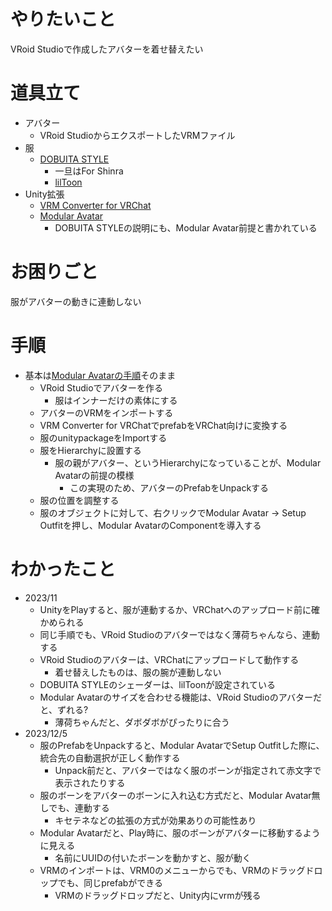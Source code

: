 # やりたいこと
VRoid Studioで作成したアバターを着せ替えたい

# 道具立て
- アバター
  - VRoid StudioからエクスポートしたVRMファイル
- 服
  - [DOBUITA STYLE](https://booth.pm/ja/items/5203007)
    - 一旦はFor Shinra
    - [lilToon](https://lilxyzw.github.io/lilToon/#/)
- Unity拡張
  - [VRM Converter for VRChat](https://pokemori.booth.pm/items/1025226)
  - [Modular Avatar](https://modular-avatar.nadena.dev/ja)
    - DOBUITA STYLEの説明にも、Modular Avatar前提と書かれている

# お困りごと
服がアバターの動きに連動しない

# 手順
- 基本は[Modular Avatarの手順](https://modular-avatar.nadena.dev/ja/docs/tutorials/clothing)そのまま
  - VRoid Studioでアバターを作る
    - 服はインナーだけの素体にする
  - アバターのVRMをインポートする
  - VRM Converter for VRChatでprefabをVRChat向けに変換する
  - 服のunitypackageをImportする
  - 服をHierarchyに設置する
    - 服の親がアバター、というHierarchyになっていることが、Modular Avatarの前提の模様
      - この実現のため、アバターのPrefabをUnpackする
  - 服の位置を調整する
  - 服のオブジェクトに対して、右クリックでModular Avatar -> Setup Outfitを押し、Modular AvatarのComponentを導入する

# わかったこと
- 2023/11
  - UnityをPlayすると、服が連動するか、VRChatへのアップロード前に確かめられる
  - 同じ手順でも、VRoid Studioのアバターではなく薄荷ちゃんなら、連動する
  - VRoid Studioのアバターは、VRChatにアップロードして動作する
    - 着せ替えしたものは、服の腕が連動しない
  - DOBUITA STYLEのシェーダーは、lilToonが設定されている
  - Modular Avatarのサイズを合わせる機能は、VRoid Studioのアバターだと、ずれる?
    - 薄荷ちゃんだと、ダボダボがぴったりに合う
- 2023/12/5
  - 服のPrefabをUnpackすると、Modular AvatarでSetup Outfitした際に、統合先の自動選択が正しく動作する
    - Unpack前だと、アバターではなく服のボーンが指定されて赤文字で表示されたりする
  - 服のボーンをアバターのボーンに入れ込む方式だと、Modular Avatar無しでも、連動する
    - キセテネなどの拡張の方式が効果ありの可能性あり
  - Modular Avatarだと、Play時に、服のボーンがアバターに移動するように見える
    - 名前にUUIDの付いたボーンを動かすと、服が動く
  - VRMのインポートは、VRM0のメニューからでも、VRMのドラッグドロップでも、同じprefabができる
    - VRMのドラッグドロップだと、Unity内にvrmが残る
